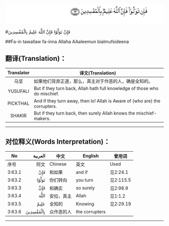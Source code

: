 ![003:063](images/003_063.gif)

#فَإِنْ تَوَلَّوْا فَإِنَّ اللَّهَ عَلِيمٌ بِالْمُفْسِدِينَ 

##Fa-in tawallaw fa-inna Allaha AAaleemun bialmufsideena 

## 翻译(Translation)：

| Translator | 译文(Translation)                                            |
| :--------: | ------------------------------------------------------------ |
|    马坚    | 如果他们背弃正道，那么，真主对于作恶的人，确是全知的。       |
|  YUSUFALI  | But if they turn back, Allah hath full knowledge of those who do mischief. |
|  PICKTHAL  | And if they turn away, then lo! Allah is Aware of (who are) the corrupters. |
|   SHAKIR   | But if they turn back, then surely Allah knows the mischief-makers. |

---

## 对位释义(Words Interpretation)：

| No   | العربية | 中文    | English | 曾用词 |
| ---- | ------: | ------- | ------- | ------ |
| 序号 |    阿文 | Chinese | 英文    | Used   |
| 3:63.1 | فَإِنْ       | 和如果     | and if         | 见2:24.1  |
| 3:63.2 | تَوَلَّوْا     | 你们转向   | you turn       | 见2:115.5 |
| 3:63.3 | فَإِنَّ       | 和确实     | so surely      | 见2:98.9  |
| 3:63.4 | اللَّهَ      | 安拉，真主 | Allah          | 见1:1.2   |
| 3:63.5 | عَلِيمٌ      | 全知的     | Knowing        | 见2:29.19 |
| 3:63.6 | بِالْمُفْسِدِينَ | 众作恶的人 | the corrupters |           |

---
